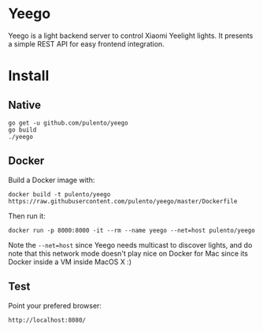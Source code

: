 # Yeego

Yeego is a light backend server to control Xiaomi Yeelight lights. It
presents a simple REST API for easy frontend integration.

# Install

## Native

```
go get -u github.com/pulento/yeego
go build
./yeego
```

## Docker

Build a Docker image with:

```
docker build -t pulento/yeego https://raw.githubusercontent.com/pulento/yeego/master/Dockerfile
```

Then run it:

```
docker run -p 8000:8000 -it --rm --name yeego --net=host pulento/yeego
```

Note the `--net=host` since Yeego needs multicast to discover lights, and
do note that this network mode doesn't play nice on Docker for Mac since
its Docker inside a VM inside MacOS X :)

## Test

Point your prefered browser:

```
http://localhost:8080/
```

